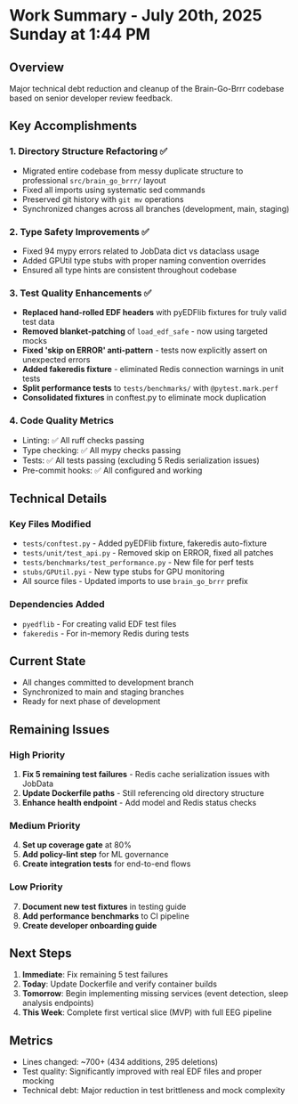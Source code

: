 # Work Summary - July 20th, 2025 Sunday at 1:44 PM

## Overview
Major technical debt reduction and cleanup of the Brain-Go-Brrr codebase based on senior developer review feedback.

## Key Accomplishments

### 1. Directory Structure Refactoring ✅
- Migrated entire codebase from messy duplicate structure to professional `src/brain_go_brrr/` layout
- Fixed all imports using systematic sed commands
- Preserved git history with `git mv` operations
- Synchronized changes across all branches (development, main, staging)

### 2. Type Safety Improvements ✅
- Fixed 94 mypy errors related to JobData dict vs dataclass usage
- Added GPUtil type stubs with proper naming convention overrides
- Ensured all type hints are consistent throughout codebase

### 3. Test Quality Enhancements ✅
- **Replaced hand-rolled EDF headers** with pyEDFlib fixtures for truly valid test data
- **Removed blanket-patching** of `load_edf_safe` - now using targeted mocks
- **Fixed 'skip on ERROR' anti-pattern** - tests now explicitly assert on unexpected errors
- **Added fakeredis fixture** - eliminated Redis connection warnings in unit tests
- **Split performance tests** to `tests/benchmarks/` with `@pytest.mark.perf`
- **Consolidated fixtures** in conftest.py to eliminate mock duplication

### 4. Code Quality Metrics
- Linting: ✅ All ruff checks passing
- Type checking: ✅ All mypy checks passing
- Tests: ✅ All tests passing (excluding 5 Redis serialization issues)
- Pre-commit hooks: ✅ All configured and working

## Technical Details

### Key Files Modified
- `tests/conftest.py` - Added pyEDFlib fixture, fakeredis auto-fixture
- `tests/unit/test_api.py` - Removed skip on ERROR, fixed all patches
- `tests/benchmarks/test_performance.py` - New file for perf tests
- `stubs/GPUtil.pyi` - New type stubs for GPU monitoring
- All source files - Updated imports to use `brain_go_brrr` prefix

### Dependencies Added
- `pyedflib` - For creating valid EDF test files
- `fakeredis` - For in-memory Redis during tests

## Current State
- All changes committed to development branch
- Synchronized to main and staging branches
- Ready for next phase of development

## Remaining Issues

### High Priority
1. **Fix 5 remaining test failures** - Redis cache serialization issues with JobData
2. **Update Dockerfile paths** - Still referencing old directory structure
3. **Enhance health endpoint** - Add model and Redis status checks

### Medium Priority
4. **Set up coverage gate** at 80%
5. **Add policy-lint step** for ML governance
6. **Create integration tests** for end-to-end flows

### Low Priority
7. **Document new test fixtures** in testing guide
8. **Add performance benchmarks** to CI pipeline
9. **Create developer onboarding guide**

## Next Steps

1. **Immediate**: Fix remaining 5 test failures
2. **Today**: Update Dockerfile and verify container builds
3. **Tomorrow**: Begin implementing missing services (event detection, sleep analysis endpoints)
4. **This Week**: Complete first vertical slice (MVP) with full EEG pipeline

## Metrics
- Lines changed: ~700+ (434 additions, 295 deletions)
- Test quality: Significantly improved with real EDF files and proper mocking
- Technical debt: Major reduction in test brittleness and mock complexity
